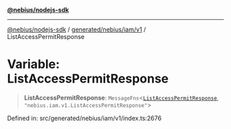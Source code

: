 [**@nebius/nodejs-sdk**](../../../../../README.md)

***

[@nebius/nodejs-sdk](../../../../../README.md) / [generated/nebius/iam/v1](../README.md) / ListAccessPermitResponse

# Variable: ListAccessPermitResponse

> **ListAccessPermitResponse**: `MessageFns`\<[`ListAccessPermitResponse`](../interfaces/ListAccessPermitResponse.md), `"nebius.iam.v1.ListAccessPermitResponse"`\>

Defined in: src/generated/nebius/iam/v1/index.ts:2676
